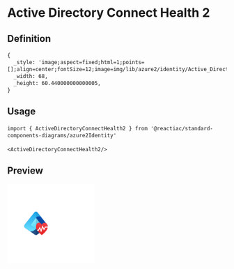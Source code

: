 # Active Directory Connect Health 2

## Definition

```
{
  _style: 'image;aspect=fixed;html=1;points=[];align=center;fontSize=12;image=img/lib/azure2/identity/Active_Directory_Connect_Health2.svg;strokeColor=none;',
  _width: 68,
  _height: 60.440000000000005,
}
```

## Usage

```
import { ActiveDirectoryConnectHealth2 } from '@reactiac/standard-components-diagrams/azure2Identity'

<ActiveDirectoryConnectHealth2/>
```

## Preview

<img src="./active-directory-connect-health-2.png" width="200"/>
